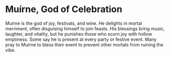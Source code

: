 # Muírne, God of Celebration

Muírne is the god of joy, festivals, and wine. He delights in mortal merriment, often disguising himself to join feasts. His blessings bring music, laughter, and vitality, but he punishes those who scorn joy with hollow emptiness. Some say he is present at every party or festive event. Many pray to Muírne to bless their event to prevent other mortals from ruining the vibe.